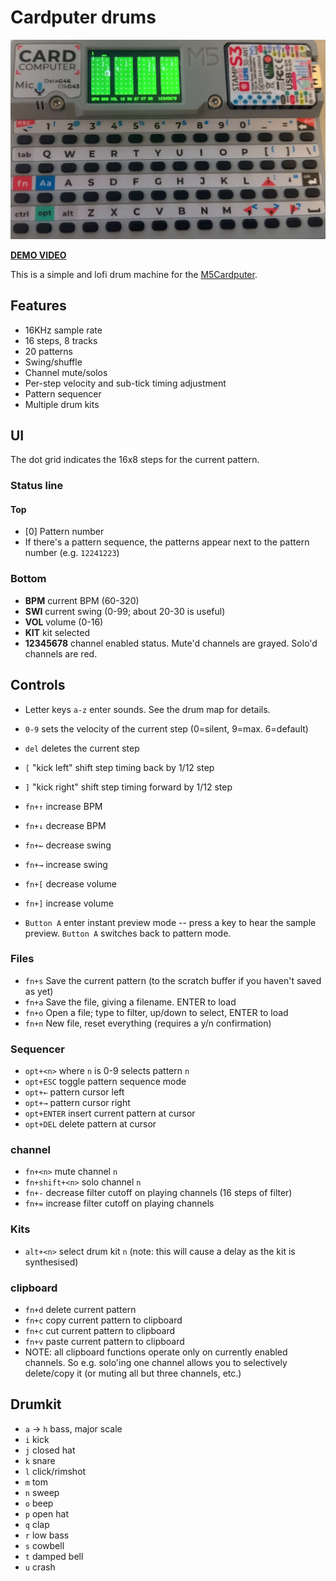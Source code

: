 # Cardputer drums
![cardputer_drums.png](cardputer_drums.png)

[**DEMO VIDEO**](https://www.youtube.com/watch?v=r_0vd7Hbe3E)

This is a simple and lofi drum machine for the [M5Cardputer](https://shop.m5stack.com/products/m5stack-cardputer-kit-w-m5stamps3?srsltid=AfmBOoqHMPXzj-fobFJN0uUYR1yChvbehNYaBXx4sJz9z3Eqjelnhx3n). 

## Features

* 16KHz sample rate
* 16 steps, 8 tracks
* 20 patterns
* Swing/shuffle
* Channel mute/solos
* Per-step velocity and sub-tick timing adjustment
* Pattern sequencer
* Multiple drum kits

## UI
The dot grid indicates the 16x8 steps for the current pattern. 

### Status line

#### Top
* [0] Pattern number
* If there's a pattern sequence, the patterns appear next to the pattern number (e.g. `12241223`)

### Bottom
* **BPM** current BPM (60-320)
* **SWI** current swing (0-99; about 20-30 is useful)
* **VOL** volume (0-16)
* **KIT** kit selected 
* **12345678** channel enabled status. Mute'd channels are grayed. Solo'd channels are red. 

## Controls

* Letter keys `a-z` enter sounds. See the drum map for details.
* `0-9` sets the velocity of the current step (0=silent, 9=max. 6=default)
* `del` deletes the current step
* `[` "kick left" shift step timing back by 1/12 step
* `]` "kick right" shift step timing forward by 1/12 step


* `fn+↑` increase BPM
* `fn+↓` decrease BPM

* `fn+←` decrease swing
* `fn+→` increase swing

* `fn+[` decrease volume
* `fn+]` increase volume


* `Button A` enter instant preview mode -- press a key to hear the sample preview. `Button A` switches back to pattern mode.

### Files

* `fn+s` Save the current pattern (to the scratch buffer if you haven't saved as yet)
* `fn+a` Save the file, giving a filename. ENTER to load
* `fn+o` Open a file; type to filter, up/down to select, ENTER to load
* `fn+n` New file, reset everything (requires a y/n confirmation)

### Sequencer

* `opt+<n>` where `n` is 0-9 selects pattern `n`
* `opt+ESC` toggle pattern sequence mode
* `opt+←` pattern cursor left
* `opt+→` pattern cursor right
* `opt+ENTER` insert current pattern at cursor
* `opt+DEL` delete pattern at cursor

### channel
* `fn+<n>` mute channel `n`
* `fn+shift+<n>` solo channel `n`
* `fn+-` decrease filter cutoff on playing channels (16 steps of filter)
* `fn+=` increase filter cutoff on playing channels


### Kits
* `alt+<n>` select drum kit `n` (note: this will cause a delay as the kit is synthesised)


### clipboard
* `fn+d` delete current pattern
* `fn+c` copy current pattern to clipboard
* `fn+c` cut current pattern to clipboard
* `fn+v` paste current pattern to clipboard
* NOTE: all clipboard functions operate only on currently enabled channels. So e.g. solo'ing one channel allows you to selectively delete/copy it (or muting all but three channels, etc.)


## Drumkit

* `a` -> `h` bass, major scale
* `i` kick
* `j` closed hat
* `k` snare 
* `l` click/rimshot
* `m` tom
* `n` sweep
* `o` beep
* `p` open hat
* `q` clap
* `r` low bass
* `s` cowbell
* `t` damped bell
* `u` crash

